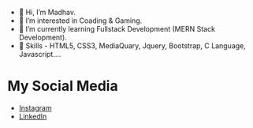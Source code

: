- 👋 Hi, I’m Madhav.
- 👀 I’m interested in Coading & Gaming.
- 🌱 I’m currently learning Fullstack Development (MERN Stack Development).
- 🤖 Skills - HTML5, CSS3, MediaQuary, Jquery, Bootstrap, C Language, Javascript....
# My Social Media
* [Instagram](https://www.instagram.com/ig_madhavrathod?igsh=MWpwZXpyNHpvOG45)
* [LinkedIn](https://www.linkedin.com/in/madhav-rathod-520a19137?utm_source=share&utm_campaign=share_via&utm_content=profile&utm_medium=android_app)



<!---
madhav8452/madhav8452 is a ✨ special ✨ repository because its `README.md` (this file) appears on your GitHub profile.
You can click the Preview link to take a look at your changes.
--->
